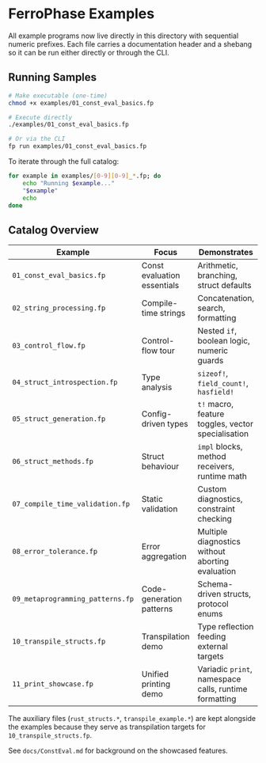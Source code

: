 # FerroPhase Examples

All example programs now live directly in this directory with sequential numeric prefixes. Each file carries a documentation header and a shebang so it can be run either directly or through the CLI.

## Running Samples

```bash
# Make executable (one-time)
chmod +x examples/01_const_eval_basics.fp

# Execute directly
./examples/01_const_eval_basics.fp

# Or via the CLI
fp run examples/01_const_eval_basics.fp
```

To iterate through the full catalog:

```bash
for example in examples/[0-9][0-9]_*.fp; do
    echo "Running $example..."
    "$example"
    echo
done
```

## Catalog Overview

| Example | Focus | Demonstrates |
|---------|-------|--------------|
| `01_const_eval_basics.fp` | Const evaluation essentials | Arithmetic, branching, struct defaults |
| `02_string_processing.fp` | Compile-time strings | Concatenation, search, formatting |
| `03_control_flow.fp` | Control-flow tour | Nested `if`, boolean logic, numeric guards |
| `04_struct_introspection.fp` | Type analysis | `sizeof!`, `field_count!`, `hasfield!` |
| `05_struct_generation.fp` | Config-driven types | `t!` macro, feature toggles, vector specialisation |
| `06_struct_methods.fp` | Struct behaviour | `impl` blocks, method receivers, runtime math |
| `07_compile_time_validation.fp` | Static validation | Custom diagnostics, constraint checking |
| `08_error_tolerance.fp` | Error aggregation | Multiple diagnostics without aborting evaluation |
| `09_metaprogramming_patterns.fp` | Code-generation patterns | Schema-driven structs, protocol enums |
| `10_transpile_structs.fp` | Transpilation demo | Type reflection feeding external targets |
| `11_print_showcase.fp` | Unified printing demo | Variadic `print`, namespace calls, runtime formatting |

The auxiliary files (`rust_structs.*`, `transpile_example.*`) are kept alongside the examples because they serve as transpilation targets for `10_transpile_structs.fp`.

See `docs/ConstEval.md` for background on the showcased features.
